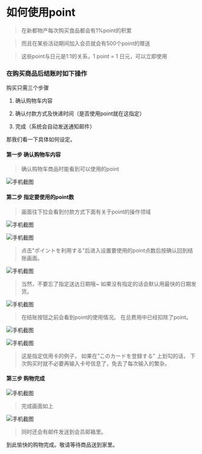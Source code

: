 # 如何使用point 

> 在新都物产每次购买食品都会有1%point的积累

> 而且在某些活动期间加入会员就会有500个point的赠送

> 这些point与日元是1:1的关系，1 point = 1 日元，可以立即使用 

### 在购买商品后结账时如下操作

购买只需三个步骤

1. 确认购物车内容

2. 确认付款方式及快递时间（是否使用point就在这指定）

3. 完成（系统会自动发送通知邮件）

那我们看一下具体如何设定。 

#### 第一步 确认购物车内容 

> 确认购物车商品时能看到可以使用的point 

![手机截图](img/point-001.png)

#### 第二步 指定要使用的point数

> 画面往下拉会看到付款方式下面有关于point的操作领域

![手机截图](img/point-002.png)

![手机截图](img/point-003.png)

> 点击"ポイントを利用する"后进入设置要使用的point点数后按确认回到结账画面。 

![手机截图](img/point-004.png)

> 当然，不要忘了指定送达日期哦~ 如果没有指定的话会默认用最快的日期发货。 

![手机截图](img/point-006.png)

> 在结账按钮之前会看到point的使用情况。 在总费用中已经扣除了point。 

![手机截图](img/point-007.png)

![手机截图](img/point-008.png)

> 这是指定信用卡的例子， 如果在"このカードを登録する" 上划勾的话，
> 下次购买时就不必要再输入卡号信息了，免去了每次输入的繁杂。 

#### 第三步 购物完成

![手机截图](img/point-009.png)

> 完成画面如上

![手机截图](img/point-010.png)

> 同时还会有邮件发送到会员邮箱里。 

到此愉快的购物完成。敬请等待商品送到家里。 